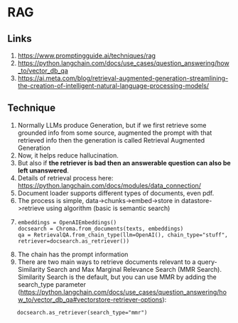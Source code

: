 # RAG
## Links
1. https://www.promptingguide.ai/techniques/rag
2. https://python.langchain.com/docs/use_cases/question_answering/how_to/vector_db_qa
3. https://ai.meta.com/blog/retrieval-augmented-generation-streamlining-the-creation-of-intelligent-natural-language-processing-models/

## Technique
1. Normally LLMs produce Generation, but if we first retrieve some grounded info from some source, augmented the prompt with that retrieved info then the generation is called Retrieval Augmented Generation
2. Now, it helps reduce hallucination.
3. But also if **the retriever is bad then an answerable question can also be left unanswered**.
4. Details of retrieval process here: https://python.langchain.com/docs/modules/data_connection/
5. Document loader supports different types of documents, even pdf.
6. The process is simple, data->chunks->embed->store in datastore->retrieve using algorithm (basic is semantic search)
7. ```
   embeddings = OpenAIEmbeddings()
   docsearch = Chroma.from_documents(texts, embeddings)
   qa = RetrievalQA.from_chain_type(llm=OpenAI(), chain_type="stuff", retriever=docsearch.as_retriever())
   ```
8. The chain has the prompt information
9. There are two main ways to retrieve documents relevant to a query- Similarity Search and Max Marginal Relevance Search (MMR Search). Similarity Search is the default, but you can use MMR by adding the search_type parameter (https://python.langchain.com/docs/use_cases/question_answering/how_to/vector_db_qa#vectorstore-retriever-options):
 ```
    docsearch.as_retriever(search_type="mmr")
 ```
